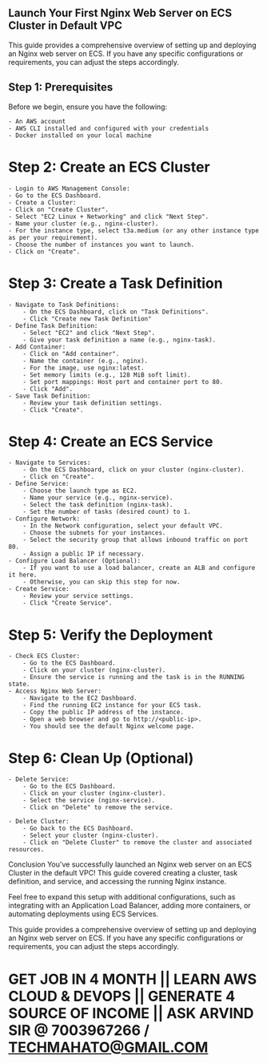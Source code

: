 ## Launch Your First Nginx Web Server on ECS Cluster in Default VPC
This guide provides a comprehensive overview of setting up and deploying an Nginx web server on ECS. If you have any specific configurations or requirements, you can adjust the steps accordingly.

## Step 1: Prerequisites
Before we begin, ensure you have the following:

    - An AWS account
    - AWS CLI installed and configured with your credentials
    - Docker installed on your local machine

# Step 2: Create an ECS Cluster
    - Login to AWS Management Console:
    - Go to the ECS Dashboard.
    - Create a Cluster:
    - Click on "Create Cluster".
    - Select "EC2 Linux + Networking" and click "Next Step".
    - Name your cluster (e.g., nginx-cluster).
    - For the instance type, select t3a.medium (or any other instance type as per your requirement).
    - Choose the number of instances you want to launch.
    - Click on "Create".

# Step 3: Create a Task Definition
    - Navigate to Task Definitions:
        - On the ECS Dashboard, click on "Task Definitions".
        - Click "Create new Task Definition"
    - Define Task Definition:
        - Select "EC2" and click "Next Step".
        - Give your task definition a name (e.g., nginx-task).
    - Add Container:
        - Click on "Add container".
        - Name the container (e.g., nginx).
        - For the image, use nginx:latest.
        - Set memory limits (e.g., 128 MiB soft limit).
        - Set port mappings: Host port and container port to 80.
        - Click "Add".
    - Save Task Definition:
        - Review your task definition settings.
        - Click "Create".

# Step 4: Create an ECS Service
    - Navigate to Services:
        - On the ECS Dashboard, click on your cluster (nginx-cluster).
        - Click on "Create".
    - Define Service:
        - Choose the launch type as EC2.
        - Name your service (e.g., nginx-service).
        - Select the task definition (nginx-task).
        - Set the number of tasks (desired count) to 1.
    - Configure Network:
        - In the Network configuration, select your default VPC.
        - Choose the subnets for your instances.
        - Select the security group that allows inbound traffic on port 80.
        - Assign a public IP if necessary.
    - Configure Load Balancer (Optional):
        - If you want to use a load balancer, create an ALB and configure it here.
        - Otherwise, you can skip this step for now.
    - Create Service:
        - Review your service settings.
        - Click "Create Service".

# Step 5: Verify the Deployment
    - Check ECS Cluster:
        - Go to the ECS Dashboard.
        - Click on your cluster (nginx-cluster).
        - Ensure the service is running and the task is in the RUNNING state.
    - Access Nginx Web Server:
        - Navigate to the EC2 Dashboard.
        - Find the running EC2 instance for your ECS task.
        - Copy the public IP address of the instance.
        - Open a web browser and go to http://<public-ip>.
        - You should see the default Nginx welcome page.
# Step 6: Clean Up (Optional)
    - Delete Service:
        - Go to the ECS Dashboard.
        - Click on your cluster (nginx-cluster).
        - Select the service (nginx-service).
        - Click on "Delete" to remove the service.

    - Delete Cluster:
        - Go back to the ECS Dashboard.
        - Select your cluster (nginx-cluster).
        - Click on "Delete Cluster" to remove the cluster and associated resources.

Conclusion
You've successfully launched an Nginx web server on an ECS Cluster in the default VPC! This guide covered creating a cluster, task definition, and service, and accessing the running Nginx instance.

Feel free to expand this setup with additional configurations, such as integrating with an Application Load Balancer, adding more containers, or automating deployments using ECS Services.

This guide provides a comprehensive overview of setting up and deploying an Nginx web server on ECS. If you have any specific configurations or requirements, you can adjust the steps accordingly.

# GET JOB IN 4 MONTH || LEARN AWS CLOUD & DEVOPS || GENERATE 4 SOURCE OF INCOME || ASK ARVIND SIR @ 7003967266 / TECHMAHATO@GMAIL.COM